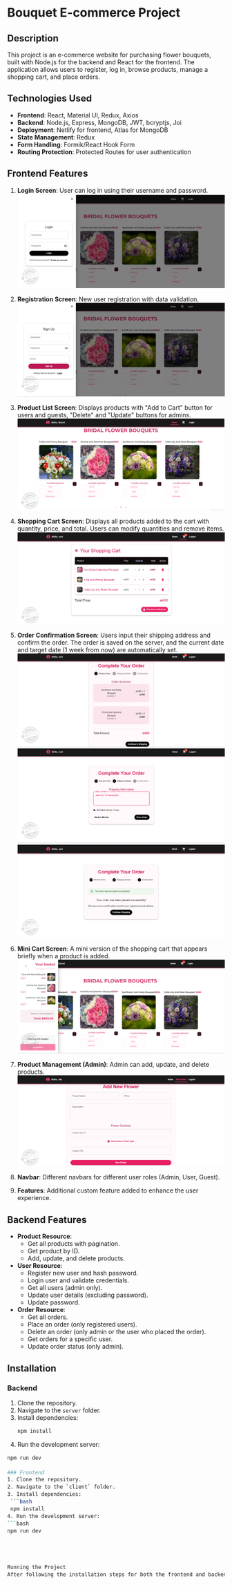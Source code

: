 # Bouquet E-commerce Project

## Description
This project is an e-commerce website for purchasing flower bouquets, built with Node.js for the backend and React for the frontend. The application allows users to register, log in, browse products, manage a shopping cart, and place orders.

## Technologies Used
- **Frontend**: React, Material UI, Redux, Axios
- **Backend**: Node.js, Express, MongoDB, JWT, bcryptjs, Joi
- **Deployment**: Netlify for frontend, Atlas for MongoDB
- **State Management**: Redux
- **Form Handling**: Formik/React Hook Form
- **Routing Protection**: Protected Routes for user authentication

## Frontend Features
1. **Login Screen**: User can log in using their username and password.
 ![Login Screen](./images/login-Screen.png)
2. **Registration Screen**: New user registration with data validation.
 ![Registration Screen](./images/registration-Screen.png)
3. **Product List Screen**: Displays products with "Add to Cart" button for users and guests, "Delete" and "Update" buttons for admins.
 ![Product List Screen](./images/product-list-screen.png)
4. **Shopping Cart Screen**: Displays all products added to the cart with quantity, price, and total. Users can modify quantities and remove items.
 ![Shopping Cart Screen](./images/shopping-cart-screen.png)

5. **Order Confirmation Screen**: Users input their shipping address and confirm the order. The order is saved on the server, and the current date and target date (1 week from now) are automatically set.
 ![Order Confirmation Screen](./images/order-Confirmation-Screen1.png)
  ![Order Confirmation Screen](./images/order-Confirmation-Screen2.png)
   ![Order Confirmation Screen](./images/order-Confirmation-Screen3.png)
6. **Mini Cart Screen**: A mini version of the shopping cart that appears briefly when a product is added.
 ![Mini Cart Screen](./images/mini-Cart-Screen.png)
7. **Product Management (Admin)**: Admin can add, update, and delete products.
![Product Management](./images/product-Management.png)
8. **Navbar**: Different navbars for different user roles (Admin, User, Guest).
9. **Features**: Additional custom feature added to enhance the user experience.

## Backend Features
- **Product Resource**: 
  - Get all products with pagination.
  - Get product by ID.
  - Add, update, and delete products.
- **User Resource**: 
  - Register new user and hash password.
  - Login user and validate credentials.
  - Get all users (admin only).
  - Update user details (excluding password).
  - Update password.
- **Order Resource**: 
  - Get all orders.
  - Place an order (only registered users).
  - Delete an order (only admin or the user who placed the order).
  - Get orders for a specific user.
  - Update order status (only admin).
  
## Installation

### Backend
1. Clone the repository.
2. Navigate to the `server` folder.
3. Install dependencies:
   ```bash
   npm install
4. Run the development server:
  ```bash
  npm run dev

### Frontend
1. Clone the repository.
2. Navigate to the `client` folder.
3. Install dependencies:
   ```bash
   npm install
4. Run the development server:
  ```bash
  npm run dev 




Running the Project
After following the installation steps for both the frontend and backend, you can run the development servers for both parts of the project. Make sure to have both the frontend and backend servers running simultaneously for the project to work correctly.
